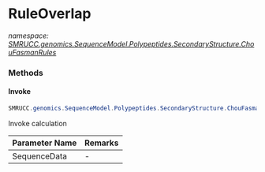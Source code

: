 ﻿# RuleOverlap
_namespace: [SMRUCC.genomics.SequenceModel.Polypeptides.SecondaryStructure.ChouFasmanRules](./index.md)_





### Methods

#### Invoke
```csharp
SMRUCC.genomics.SequenceModel.Polypeptides.SecondaryStructure.ChouFasmanRules.RuleOverlap.Invoke(SMRUCC.genomics.SequenceModel.Polypeptides.SecondaryStructure.AminoAcid[])
```
Invoke calculation

|Parameter Name|Remarks|
|--------------|-------|
|SequenceData|-|




